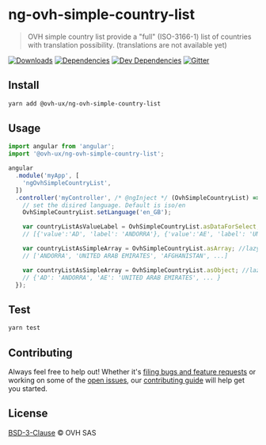 # ng-ovh-simple-country-list

> OVH simple country list provide a "full" (ISO-3166-1) list of countries with translation possibility. (translations are not available yet)

[![Downloads](https://badgen.net/npm/dt/@ovh-ux/ng-ovh-simple-country-list)](https://npmjs.com/package/@ovh-ux/ng-ovh-simple-country-list) [![Dependencies](https://badgen.net/david/dep/ovh-ux/ng-ovh-simple-country-list)](https://npmjs.com/package/@ovh-ux/ng-ovh-simple-country-list?activeTab=dependencies) [![Dev Dependencies](https://badgen.net/david/dev/ovh-ux/ng-ovh-simple-country-list)](https://npmjs.com/package/@ovh-ux/ng-ovh-simple-country-list?activeTab=dependencies) [![Gitter](https://badgen.net/badge/gitter/ovh-ux/blue?icon=gitter)](https://gitter.im/ovh/ux)

## Install

```sh
yarn add @ovh-ux/ng-ovh-simple-country-list
```

## Usage

```js
import angular from 'angular';
import '@ovh-ux/ng-ovh-simple-country-list';

angular
  .module('myApp', [
    'ngOvhSimpleCountryList',
  ])
  .controller('myController', /* @ngInject */ (OvhSimpleCountryList) => {
    // set the disired language. Default is iso/en
    OvhSimpleCountryList.setLanguage('en_GB');

    var countryListAsValueLabel = OvhSimpleCountryList.asDataForSelect; //lazy builded property
    // [{'value':'AD', 'label': 'ANDORRA'}, {'value':'AE', 'label': 'UNITED ARAB EMIRATES'}, ... ]

    var countryListAsSimpleArray = OvhSimpleCountryList.asArray; //lazy builded property
    // ['ANDORRA', 'UNITED ARAB EMIRATES', 'AFGHANISTAN', ...]

    var countryListAsSimpleArray = OvhSimpleCountryList.asObject; //lazy builded property
    // {'AD': 'ANDORRA', 'AE': 'UNITED ARAB EMIRATES', ... }
  });
```

## Test

```sh
yarn test
```

## Contributing

Always feel free to help out! Whether it's [filing bugs and feature requests](https://github.com/ovh-ux/ng-ovh-simple-country-list/issues/new) or working on some of the [open issues](https://github.com/ovh-ux/ng-ovh-simple-country-list/issues), our [contributing guide](CONTRIBUTING.md) will help get you started.

## License

[BSD-3-Clause](LICENSE) © OVH SAS
